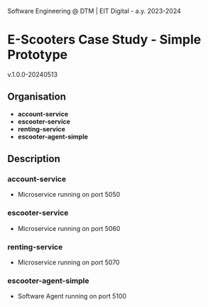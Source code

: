 Software Engineering @ DTM | EIT Digital - a.y. 2023-2024 

# E-Scooters Case Study - Simple Prototype

v.1.0.0-20240513

## Organisation

- **account-service** 
- **escooter-service**
- **renting-service**
- **escooter-agent-simple**

## Description

### account-service

- Microservice running on port 5050

### escooter-service

- Microservice running on port 5060

### renting-service

- Microservice running on port 5070

### escooter-agent-simple

- Software Agent running on port 5100 
 
